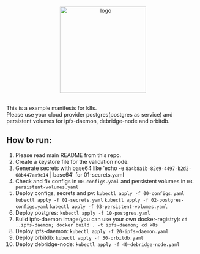 <br/>
<p align="center">
<a href="https://debridge.finance/" target="_blank">
<img src="https://user-images.githubusercontent.com/10200871/137014801-40decb80-0595-4f0f-8ee5-f0f1ab5c0380.png" width="225" alt="logo">
</a>
</p>
<br/>
This is a example manifests for k8s.<br/>
Please use your cloud provider postgres(postgres as service) and persistent volumes for ipfs-daemon, debridge-node and orbitdb.

## How to run:
1. Please read main README from this repo.
2. Create a keystore file for the validation node.
3. Generate secrets with base64 like 'echo -e `8a4b8a1b-82e9-4497-b2d2-68b447aa9c14` | base64' for 01-secrets.yaml
4. Check and fix configs in `00-configs.yaml` and persistent volumes in `03-persistent-volumes.yaml`
5. Deploy configs, secrets and pv:
`kubectl apply -f 00-configs.yaml`
`kubectl apply -f 01-secrets.yaml`
`kubectl apply -f 02-postgres-configs.yaml`
`kubectl apply -f 03-persistent-volumes.yaml`
6. Deploy postgres:
`kubectl apply -f 10-postgres.yaml`
7. Build ipfs-daemon image(you can use your own docker-registry):
`cd ..ipfs-daemon; docker build . -t ipfs-daemon; cd k8s`
8. Deploy ipfs-daemon:
`kubectl apply -f 20-ipfs-daemon.yaml`
9. Deploy orbitdb:
`kubectl apply -f 30-orbitdb.yaml`
10. Deploy debridge-node:
`kubectl apply -f 40-debridge-node.yaml`

